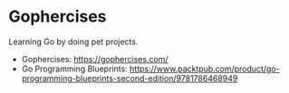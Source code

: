 # Gophercises

Learning Go by doing pet projects. 
- Gophercises: https://gophercises.com/
- Go Programming Blueprints: https://www.packtpub.com/product/go-programming-blueprints-second-edition/9781786468949
